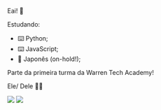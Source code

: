 Eai! 🤙

Estudando: 
* ⌨️ Python; 
* ⌨️ JavaScript; 
* 🗾 Japonês (on-hold!);
           
Parte da primeira turma da Warren Tech Academy!

Ele/ Dele 🏳️‍🌈

<a href="https://www.linkedin.com/in/paulin-marcio" target="_blank"><img src="https://img.shields.io/badge/-LinkedIn-%230077B5?style=for-the-badge&logo=linkedin&logoColor=white" target="_blank"></a> 
<a href="mailto:paulin.marcio@hotmail.com" target="_blank"><img src="https://img.shields.io/badge/Microsoft_Outlook-0078D4?style=for-the-badge&logo=microsoft-outlook&logoColor=white" target="_blank"></a>
